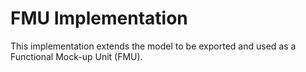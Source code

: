 # FMU Implementation

This implementation extends the model to be exported and used as a Functional Mock-up Unit (FMU).
